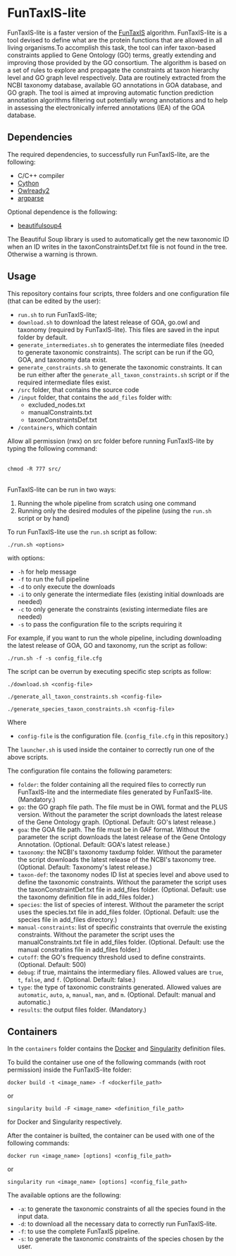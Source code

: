 # FunTaxIS-lite
FunTaxIS-lite is a faster version of the [FunTaxIS](https://www.nature.com/articles/srep31971) algorithm. FunTaxIS-lite is a tool devised to define what are the protein functions that are allowed in all living organisms.To accomplish this task, the tool can infer taxon-based constraints applied to Gene Ontology (GO) terms, greatly extending and improving those provided by the GO consortium. The algorithm is based on a set of rules to explore and propagate the constraints at taxon hierarchy level and GO graph level respectively. Data are routinely extracted from the NCBI taxonomy database, available GO annotations in GOA database, and GO graph. The tool is aimed at improving automatic function prediction annotation algorithms filtering out potentially wrong annotations and to help in assessing the electronically inferred annotations (IEA) of the GOA database.
## Dependencies
The required dependencies, to successfully run FunTaxIS-lite, are the following:

* C/C++ compiler
* [Cython](https://pypi.org/project/Cython/)
* [Owlready2](https://pypi.org/project/Owlready2/)
* [argparse](https://pypi.org/project/argparse/)



Optional dependence is the following:

 * [beautifulsoup4](https://pypi.org/project/beautifulsoup4/)

The Beautiful Soup library is used to automatically get the new taxonomic ID when an ID writes in the taxonConstraintsDef.txt file is not found in the tree. Otherwise a warning is thrown.

## Usage
This repository contains four scripts, three folders and one configuration file (that can be edited by the user):

- `run.sh` to run FunTaxIS-lite;
- `download.sh` to download the latest release of GOA, go.owl and taxonomy (required by FunTaxIS-lite). This files are saved in the input folder by default.
- `generate_intermediates.sh` to generates the intermediate files (needed to generate taxonomic constraints). The script can be run if the GO, GOA, and taxonomy data exist.
- `generate_constraints.sh` to generate the taxonomic constraints. It can be run either after the `generate_all_taxon_constraints.sh` script or if the required intermediate files exist.
- `/src` folder, that contains the source code
- `/input` folder, that contains the `add_files` folder with:
    - excluded_nodes.txt
    - manualConstraints.txt
    - taxonConstraintsDef.txt
- `/containers`, which contain


Allow all permission (rwx) on src folder before running FunTaxIS-lite by typing the following command:


   <br> <code>chmod -R 777 src/ </code>
   
   
<br> FunTaxIS-lite can be run in two ways:

1.  Running the whole pipeline from scratch using one command
2.  Running only the desired modules of the pipeline (using the `run.sh` script or by hand)

To run FunTaxIS-lite use the `run.sh` script as follow:

    ./run.sh <options>

with options:

- `-h` for help message
- `-f` to run the full pipeline
- `-d` to only execute the downloads
- `-i` to only generate the intermediate files (existing initial downloads are needed)
- `-c` to only generate the constraints (existing intermediate files are needed)
- `-s` to pass the configuration file to the scripts requiring it

For example, if you want to run the whole pipeline, including downloading the latest release of GOA, GO and taxonomy, run the script as follow:

    ./run.sh -f -s config_file.cfg

The script can be overrun by executing specific step scripts as follow:

    ./download.sh <config-file>

    ./generate_all_taxon_constraints.sh <config-file>

    ./generate_species_taxon_constraints.sh <config-file>

Where

- `config-file` is the configuration file. (`config_file.cfg` in this repository.)


The `launcher.sh` is used inside the container to correctly run one of the above scripts.

The configuration file contains the following parameters:

- `folder`: the folder containing all the required files to correctly run FunTaxIS-lite and the intermediate files generated by FunTaxIS-lite. (Mandatory.)
- `go`: the GO graph file path. The file must be in OWL format and the PLUS version. Without the parameter the script downloads the latest release of the Gene Ontology graph. (Optional. Default: GO's latest release.)
- `goa`: the GOA file path. The file must be in GAF format. Without the parameter the script downloads the latest release of the Gene Ontology Annotation. (Optional. Default: GOA's latest release.)
- `taxonomy`: the NCBI's taxonomy taxdump folder. Without the parameter the script downloads the latest release of the NCBI's taxonomy tree. (Optional. Default: Taxonomy's latest release.)
- `taxon-def`: the taxonomy nodes ID list at species level and above used to define the taxonomic constraints. Without the parameter the script uses the taxonConstraintDef.txt file in add_files folder. (Optional. Default: use the taxonomy definition file in add_files folder.)
- `species`: the list of species of interest. Without the parameter the script uses the species.txt file in add_files folder. (Optional. Default: use the species file in add_files directory.)
- `manual-constraints`: list of specific constraints that overrule the existing constraints. Without the parameter the script uses the manualConstraints.txt file in add_files folder. (Optional. Default: use the manual constratins file in add_files folder.)
- `cutoff`: the GO's frequency threshold used to define constraints. (Optional. Default: 500)
- `debug`: if true, maintains the intermediary files. Allowed values are `true`, `t`, `false`, and `f`. (Optional. Default: false.)
- `type`: the type of taxonomic constraints generated. Allowed values are `automatic`, `auto`, `a`, `manual`, `man`, and `m`. (Optional. Default: manual and automatic.)
- `results`: the output files folder. (Mandatory.)

## Containers

In the `containers` folder contains the [Docker](https://www.docker.com/) and [Singularity](https://sylabs.io/singularity/) definition files.

To build the container use one of the following commands (with root permission) inside the FunTaxIS-lite folder:

    docker build -t <image_name> -f <dockerfile_path>

or

    singularity build -F <image_name> <definition_file_path>

for Docker and Singularity respectively.

After the container is builted, the container can be used with one of the following commands:

    docker run <image_name> [options] <config_file_path>

or

    singularity run <image_name> [options] <config_file_path>

The available options are the following:
* `-a`: to generate the taxonomic constraints of all the species found in the input data.
* `-d`: to download all the necessary data to correctly run FunTaxIS-lite.
* `-f`: to use the complete FunTaxIS pipeline.
* `-s`: to generate the taxonomic constraints of the species chosen by the user.
